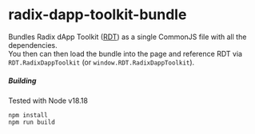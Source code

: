 # radix-dapp-toolkit-bundle

Bundles Radix dApp Toolkit ([RDT](https://github.com/radixdlt/radix-dapp-toolkit)) as a single CommonJS file with
all the dependencies.  
You then can then load the bundle into the page and reference RDT via `RDT.RadixDappToolkit` (or `window.RDT.RadixDappToolkit`).

##### Building

Tested with Node v18.18
```shell
npm install
npm run build
```
